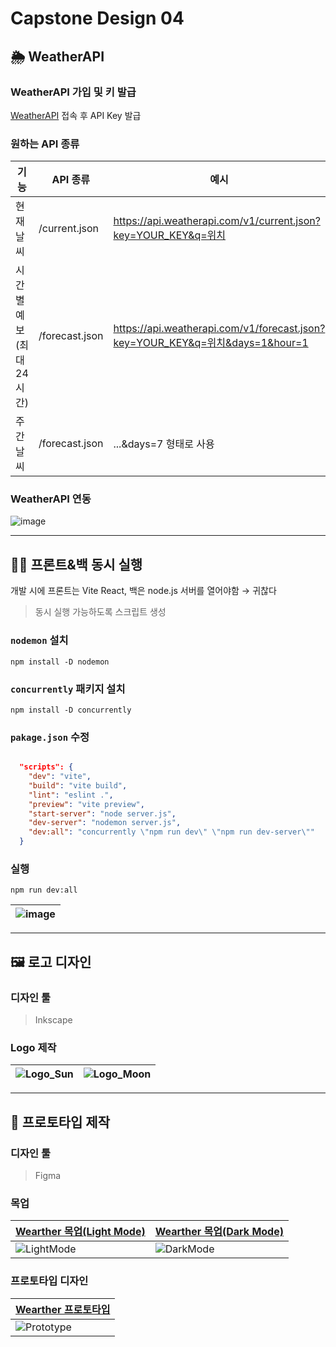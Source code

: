 # Capstone Design 04

## 🌦️ WeatherAPI
### WeatherAPI 가입 및 키 발급
[WeatherAPI](https://www.weatherapi.com) 접속 후 API Key 발급

### 원하는 API 종류
기능 | API 종류 | 예시
---|---|---
현재 날씨	| /current.json | https://api.weatherapi.com/v1/current.json?key=YOUR_KEY&q=위치
시간별 예보 (최대 24시간) | /forecast.json |	https://api.weatherapi.com/v1/forecast.json?key=YOUR_KEY&q=위치&days=1&hour=1
주간 날씨 | /forecast.json | ...&days=7 형태로 사용

### WeatherAPI 연동
![image](https://github.com/user-attachments/assets/71a2ad95-4673-4953-8290-3724ced1b798)

---
## 🧑‍💻 프론트&백 동시 실행
개발 시에 프론트는 Vite React, 백은 node.js 서버를 열어야함 → 귀찮다
> 동시 실행 가능하도록 스크립트 생성

### `nodemon` 설치
```
npm install -D nodemon
```

### `concurrently` 패키지 설치
```
npm install -D concurrently
```

### `pakage.json` 수정
```json

  "scripts": {
    "dev": "vite",
    "build": "vite build",
    "lint": "eslint .",
    "preview": "vite preview",
    "start-server": "node server.js",
    "dev-server": "nodemon server.js",
    "dev:all": "concurrently \"npm run dev\" \"npm run dev-server\""
  }
```

### 실행
```
npm run dev:all
```
![image](https://github.com/user-attachments/assets/9770003e-2010-463a-b559-fcd22afef040) |
---|

---
## 🖼️ 로고 디자인
### 디자인 툴
> Inkscape

### Logo 제작
![Logo_Sun](https://github.com/user-attachments/assets/356ecc71-1d7d-4ff3-b259-3aa35d4e270d) | ![Logo_Moon](https://github.com/user-attachments/assets/6738bd23-884f-4aa6-ba92-34d42425a70b)
---|---

---
## 🎨 프로토타입 제작
### 디자인 툴
> Figma

### 목업
[**Wearther 목업(Light Mode)**](https://www.figma.com/design/Gq3DtzbkcW46vgP00so4ty/Wearther?node-id=9-2&p=f&t=kRmLes3NwcxGNFUl-0) | [**Wearther 목업(Dark Mode)**](https://www.figma.com/design/Gq3DtzbkcW46vgP00so4ty/Wearther?node-id=57-79&p=f&t=kRmLes3NwcxGNFUl-0)
---|---
![LightMode](https://github.com/user-attachments/assets/4dc66695-c86e-4c47-be98-fc357e1e05ba) | ![DarkMode](https://github.com/user-attachments/assets/de15c683-2433-4522-a2e3-cce9f3852fdb)

### 프로토타입 디자인
[**Wearther 프로토타입**](https://www.figma.com/design/Gq3DtzbkcW46vgP00so4ty/Wearther?node-id=59-138&t=F8YgRSC04C4B215K-1) |
---|
![Prototype](https://github.com/user-attachments/assets/8bdd2ae4-9ac3-4517-ac91-0018b048400a) |


